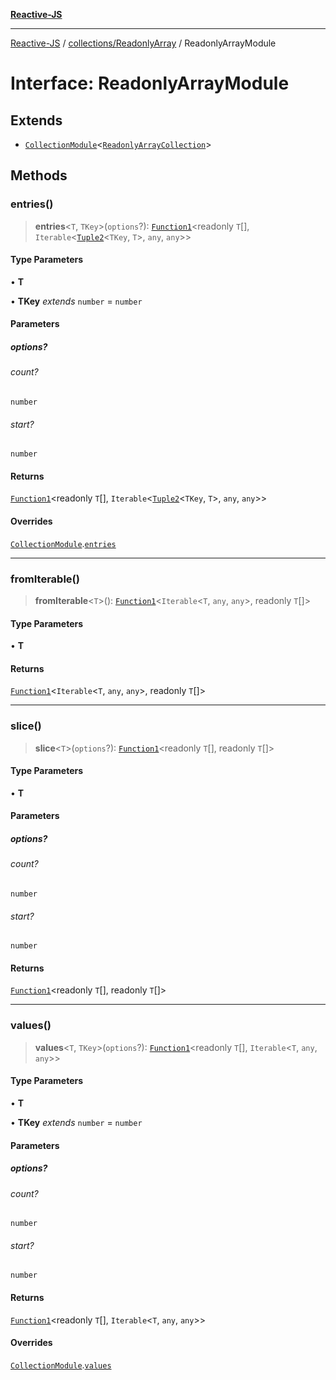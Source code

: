 [**Reactive-JS**](../../../README.md)

***

[Reactive-JS](../../../README.md) / [collections/ReadonlyArray](../README.md) / ReadonlyArrayModule

# Interface: ReadonlyArrayModule

## Extends

- [`CollectionModule`](../../interfaces/CollectionModule.md)\<[`ReadonlyArrayCollection`](ReadonlyArrayCollection.md)\>

## Methods

### entries()

> **entries**\<`T`, `TKey`\>(`options`?): [`Function1`](../../../functions/type-aliases/Function1.md)\<readonly `T`[], `Iterable`\<[`Tuple2`](../../../functions/type-aliases/Tuple2.md)\<`TKey`, `T`\>, `any`, `any`\>\>

#### Type Parameters

• **T**

• **TKey** *extends* `number` = `number`

#### Parameters

##### options?

###### count?

`number`

###### start?

`number`

#### Returns

[`Function1`](../../../functions/type-aliases/Function1.md)\<readonly `T`[], `Iterable`\<[`Tuple2`](../../../functions/type-aliases/Tuple2.md)\<`TKey`, `T`\>, `any`, `any`\>\>

#### Overrides

[`CollectionModule`](../../interfaces/CollectionModule.md).[`entries`](../../interfaces/CollectionModule.md#entries)

***

### fromIterable()

> **fromIterable**\<`T`\>(): [`Function1`](../../../functions/type-aliases/Function1.md)\<`Iterable`\<`T`, `any`, `any`\>, readonly `T`[]\>

#### Type Parameters

• **T**

#### Returns

[`Function1`](../../../functions/type-aliases/Function1.md)\<`Iterable`\<`T`, `any`, `any`\>, readonly `T`[]\>

***

### slice()

> **slice**\<`T`\>(`options`?): [`Function1`](../../../functions/type-aliases/Function1.md)\<readonly `T`[], readonly `T`[]\>

#### Type Parameters

• **T**

#### Parameters

##### options?

###### count?

`number`

###### start?

`number`

#### Returns

[`Function1`](../../../functions/type-aliases/Function1.md)\<readonly `T`[], readonly `T`[]\>

***

### values()

> **values**\<`T`, `TKey`\>(`options`?): [`Function1`](../../../functions/type-aliases/Function1.md)\<readonly `T`[], `Iterable`\<`T`, `any`, `any`\>\>

#### Type Parameters

• **T**

• **TKey** *extends* `number` = `number`

#### Parameters

##### options?

###### count?

`number`

###### start?

`number`

#### Returns

[`Function1`](../../../functions/type-aliases/Function1.md)\<readonly `T`[], `Iterable`\<`T`, `any`, `any`\>\>

#### Overrides

[`CollectionModule`](../../interfaces/CollectionModule.md).[`values`](../../interfaces/CollectionModule.md#values)
